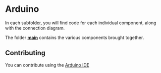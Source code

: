 # Arduino

In each subfolder, you will find code for each individual component, along with the connection diagram.

The folder [**main**](main) contains the various components brought together.

## Contributing
You can contribute using the [Arduino IDE](https://www.arduino.cc/en/software)

